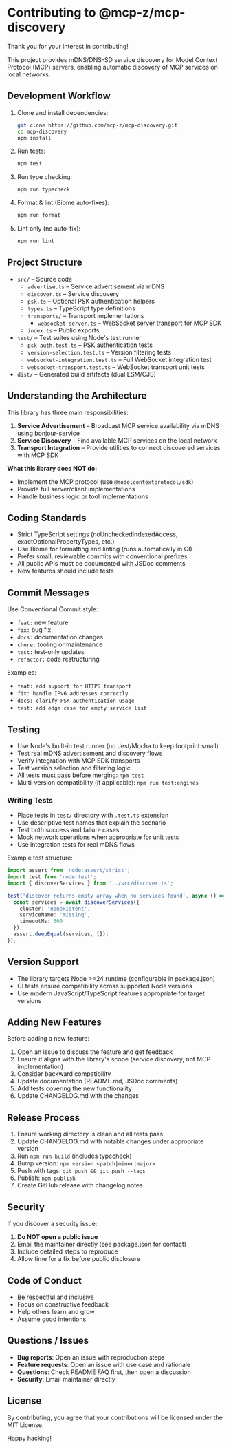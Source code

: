 # Contributing to @mcp-z/mcp-discovery

Thank you for your interest in contributing!

This project provides mDNS/DNS-SD service discovery for Model Context Protocol (MCP) servers, enabling automatic discovery of MCP services on local networks.

## Development Workflow

1. Clone and install dependencies:
   ```bash
   git clone https://github.com/mcp-z/mcp-discovery.git
   cd mcp-discovery
   npm install
   ```

2. Run tests:
   ```bash
   npm test
   ```

3. Run type checking:
   ```bash
   npm run typecheck
   ```

4. Format & lint (Biome auto-fixes):
   ```bash
   npm run format
   ```

5. Lint only (no auto-fix):
   ```bash
   npm run lint
   ```

## Project Structure

- `src/` – Source code
  - `advertise.ts` – Service advertisement via mDNS
  - `discover.ts` – Service discovery
  - `psk.ts` – Optional PSK authentication helpers
  - `types.ts` – TypeScript type definitions
  - `transports/` – Transport implementations
    - `websocket-server.ts` – WebSocket server transport for MCP SDK
  - `index.ts` – Public exports
- `test/` – Test suites using Node's test runner
  - `psk-auth.test.ts` – PSK authentication tests
  - `version-selection.test.ts` – Version filtering tests
  - `websocket-integration.test.ts` – Full WebSocket integration test
  - `websocket-transport.test.ts` – WebSocket transport unit tests
- `dist/` – Generated build artifacts (dual ESM/CJS)

## Understanding the Architecture

This library has three main responsibilities:

1. **Service Advertisement** – Broadcast MCP service availability via mDNS using bonjour-service
2. **Service Discovery** – Find available MCP services on the local network
3. **Transport Integration** – Provide utilities to connect discovered services with MCP SDK

**What this library does NOT do:**
- Implement the MCP protocol (use `@modelcontextprotocol/sdk`)
- Provide full server/client implementations
- Handle business logic or tool implementations

## Coding Standards

- Strict TypeScript settings (noUncheckedIndexedAccess, exactOptionalPropertyTypes, etc.)
- Use Biome for formatting and linting (runs automatically in CI)
- Prefer small, reviewable commits with conventional prefixes
- All public APIs must be documented with JSDoc comments
- New features should include tests

## Commit Messages

Use Conventional Commit style:
- `feat:` new feature
- `fix:` bug fix
- `docs:` documentation changes
- `chore:` tooling or maintenance
- `test:` test-only updates
- `refactor:` code restructuring

Examples:
- `feat: add support for HTTPS transport`
- `fix: handle IPv6 addresses correctly`
- `docs: clarify PSK authentication usage`
- `test: add edge case for empty service list`

## Testing

- Use Node's built-in test runner (no Jest/Mocha to keep footprint small)
- Test real mDNS advertisement and discovery flows
- Verify integration with MCP SDK transports
- Test version selection and filtering logic
- All tests must pass before merging: `npm test`
- Multi-version compatibility (if applicable): `npm run test:engines`

### Writing Tests

- Place tests in `test/` directory with `.test.ts` extension
- Use descriptive test names that explain the scenario
- Test both success and failure cases
- Mock network operations when appropriate for unit tests
- Use integration tests for real mDNS flows

Example test structure:
```typescript
import assert from 'node:assert/strict';
import test from 'node:test';
import { discoverServices } from '../src/discover.ts';

test('discover returns empty array when no services found', async () => {
  const services = await discoverServices({
    cluster: 'nonexistent',
    serviceName: 'missing',
    timeoutMs: 500
  });
  assert.deepEqual(services, []);
});
```

## Version Support

- The library targets Node >=24 runtime (configurable in package.json)
- CI tests ensure compatibility across supported Node versions
- Use modern JavaScript/TypeScript features appropriate for target versions

## Adding New Features

Before adding a new feature:

1. Open an issue to discuss the feature and get feedback
2. Ensure it aligns with the library's scope (service discovery, not MCP implementation)
3. Consider backward compatibility
4. Update documentation (README.md, JSDoc comments)
5. Add tests covering the new functionality
6. Update CHANGELOG.md with the changes

## Release Process

1. Ensure working directory is clean and all tests pass
2. Update CHANGELOG.md with notable changes under appropriate version
3. Run `npm run build` (includes typecheck)
4. Bump version: `npm version <patch|minor|major>`
5. Push with tags: `git push && git push --tags`
6. Publish: `npm publish`
7. Create GitHub release with changelog notes

## Security

If you discover a security issue:

1. **Do NOT open a public issue**
2. Email the maintainer directly (see package.json for contact)
3. Include detailed steps to reproduce
4. Allow time for a fix before public disclosure

## Code of Conduct

- Be respectful and inclusive
- Focus on constructive feedback
- Help others learn and grow
- Assume good intentions

## Questions / Issues

- **Bug reports**: Open an issue with reproduction steps
- **Feature requests**: Open an issue with use case and rationale
- **Questions**: Check README FAQ first, then open a discussion
- **Security**: Email maintainer directly

## License

By contributing, you agree that your contributions will be licensed under the MIT License.

Happy hacking!
